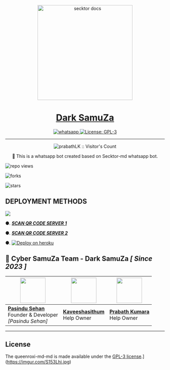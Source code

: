    <p align="center">  
  <a href="https://i.imgur.com/LsvGyiA.jpg">
    <img alt="secktor docs" height="300" src="https://i.imgur.com/LsvGyiA.jpg">
    <h1 align="center"> Dark SamuZa </h1>
  </a>
</p>  
<p align="center">
  <a aria-label="Join our chats" href="https://chat.whatsapp.com/KIMkOpDS4kEKwwkw96QnYP" target="_blank">
    <img alt="whatsapp" src="https://img.shields.io/badge/Join Group-25D366?style=for-the-badge&logo=whatsapp&logoColor=white" />
  </a>
  <a aria-label="Secktor is free to use" href="https://github.com/SamPandey001/Secktor-Md/blob/main/LICENCE" target="_blank">
    <img alt="License: GPL-3" src="https://badges.frapsoft.com/os/gpl/gpl.png?v=103)](https://opensource.org/licenses/GPL-3.0/" target="_blank" />
  </a>

</p>

---

<p align="center"><img src="https://profile-counter.glitch.me/{prabathLK}/count.svg" alt="prabathLK :: Visitor's Count" /></p>

  <p align="center"> 🔴 This is a whatsapp bot created based on Secktor-md whatsapp bot.  </p

  

---

![repo views](https://hits.seeyoufarm.com/api/count/incr/badge.svg?url=https%3A%2F%2Fgithub.com%2FCyberSamuZa%2FDarkSamuza&count_bg=%2379C83D&title_bg=%23555555&icon=gitpod.svg&icon_color=%23E7E7E7&title=Views&edge_flat=false)

![forks](https://img.shields.io/github/forks/CyberSamuZa/DarkSamuza?label=Forks&style=social)

![stars](https://img.shields.io/github/stars/CyberSamuZa/DarkSamuza?style=social)

  

 ## DEPLOYMENT METHODS

 

 <a><img src='https://i.imgur.com/LyHic3i.gif'/></a>

  

●. ***[SCAN QR CODE SERVER 1](https://replit.com/@pasindusehan2/PasinduLk-Md?v=1/)***

●. ***[SCAN QR CODE SERVER 2](https://replit.com/@pasindusehan2/PasinduLk-Md?v=1//)***

●. [![Deploy on heroku](https://www.herokucdn.com/deploy/button.svg)](https://dashboard.heroku.com/new-app)


## 🐝 Cyber SamuZa Team - Dark SamuZa *[ Since 2023 ]*
| <a href="https://github.com/CyberSamuZa"><img src="https://avatars.githubusercontent.com/u/125533708?v=4" width=80 height=80></a> | <a href="https://www.instagram.com/sinhalaya_official_/"><img src="https://avatars.githubusercontent.com/u/107849120?v=4" width=80 height=80></a> | <a href="https://www.instagram.com/saji_x.x_4/"><img src="https://avatars.githubusercontent.com/u/106251140?v=4" width=80 height=80></a> |
|---|---|---|
| **[Pasindu Sehan](https://github.com/pasiya3171)**</br>Founder & Developer</br>*[Pasindu Sehan]* | **[Kaveeshasithum](https://github.com/Kaveeshasithum)**</br>Help Owner | **[Prabath Kumara](https://github.com/Sajiya2002)**</br>Help Owner |
 


 ---

## License

The queenroxi-md-md is made available under the [GPL-3 license](https://github.com/SamPandey001/Secktor-Md/blob/main/LICENCE).](https://imgur.com/S153Lhi.jpg)
